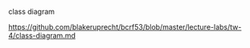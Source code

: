 class diagram

https://github.com/blakeruprecht/bcrf53/blob/master/lecture-labs/tw-4/class-diagram.md
